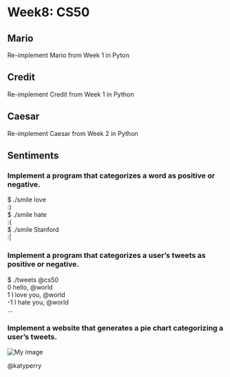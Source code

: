 # Week8: CS50

## Mario

Re-implement Mario from Week 1 in Pyton

## Credit

Re-implement Credit from Week 1 in Python

## Caesar

Re-implement Caesar from Week 2 in Python

## Sentiments
### Implement a program that categorizes a word as positive or negative.

$ ./smile love  
:)  
$ ./smile hate  
:(  
$ ./smile Stanford  
:|  

### Implement a program that categorizes a user’s tweets as positive or negative.

$ ./tweets @cs50  
 0 hello, @world  
 1 I love you, @world  
-1 I hate you, @world  
...  

### Implement a website that generates a pie chart categorizing a user’s tweets.

![My image](bgriessbach/CS50-Introduction-into-Computer-Science/edit/master/Week%208%20-no%20pset%20for%20Week%206%20and%207/sentiments.png)

@katyperry
